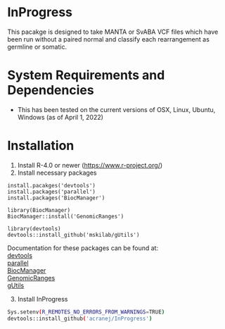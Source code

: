# InProgress
This pacakge is designed to take MANTA or SvABA VCF files which have been run without a paired normal and classify each rearrangement as germline or somatic. 

# System Requirements and Dependencies
- This has been tested on the current versions of OSX, Linux, Ubuntu, Windows (as of April 1, 2022)

# Installation
1. Install R-4.0 or newer (https://www.r-project.org/)
2. Install necessary packages
  ```{r}
  install.pacakges('devtools')
  install.packages('parallel')
  install.packages('BiocManager')
  
  library(BiocManager)
  BiocManager::install('GenomicRanges')
  
  library(devtools)
  devtools::install_github('mskilab/gUtils')
  ```
  Documentation for these packages can be found at: \
    [devtools](https://cran.r-project.org/web/packages/devtools/index.html) \
    [parallel](https://stat.ethz.ch/R-manual/R-devel/library/parallel/doc/parallel.pdf) \
    [BiocManager](https://cran.r-project.org/web/packages/BiocManager/vignettes/BiocManager.html) \
    [GenomicRanges](https://bioconductor.org/packages/release/bioc/html/GenomicRanges.html) \
    [gUtils](https://github.com/mskilab/gUtils) 
  
3. Install InProgress
```bash
Sys.setenv(R_REMOTES_NO_ERRORS_FROM_WARNINGS=TRUE) 
devtools::install_github('acranej/InProgress')
```
